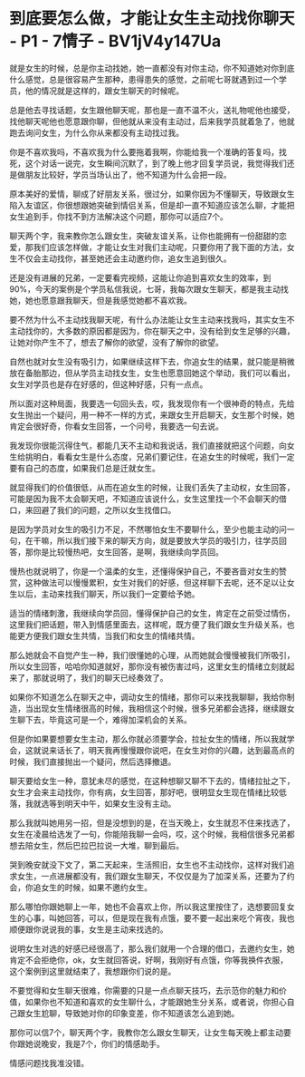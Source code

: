 # 到底要怎么做，才能让女生主动找你聊天 - P1 - 7情子 - BV1jV4y147Ua

就是女生的时候，总是你主动找她，她一直都没有对你主动，你不知道她对你到底什么感觉，总是很容易产生那种，患得患失的感觉，之前呢七哥就遇到过一个学员，他的情况就是这样的，跟女生聊天的时候呢。

总是他去寻找话题，女生跟他聊天呢，那也是一直不温不火，送礼物呢他也接受，找他聊天呢他也愿意跟你聊，但他就从来没有主动过，后来我学员就着急了，他就跑去询问女生，为什么你从来都没有主动找过我。

你是不喜欢我吗，不喜欢我为什么要拖着我啊，你能给我一个准确的答复吗，找死，这个对话一说完，女生瞬间沉默了，到了晚上他才回复学员说，我觉得我们还是做朋友比较好，学员当场认出了，他不知道为什么会把一段。

原本美好的爱情，聊成了好朋友关系，很过分，如果你因为不懂聊天，导致跟女生陷入友谊区，你很想跟她突破到情侣关系，但是却一直不知道应该怎么聊，才能把女生追到手，你找不到方法解决这个问题，那你可以适应7个。

聊天两个字，我来教你怎么跟女生，突破友谊关系，让你也能拥有一份甜甜的恋爱，那我们应该怎样做，才能让女生对我们主动呢，只要你用了我下面的方法，女生不仅会主动找你，甚至她还会主动邀约你，追女生追到很久。

还是没有进展的兄弟，一定要看完视频，这能让你追到喜欢女生的效率，到90%，今天的案例是个学员私信我说，七哥，我每次跟女生聊天，都是我主动找她，她也愿意跟我聊天，但是我感觉她都不喜欢我。

要不然为什么不主动找我聊天呢，有什么办法能让女生主动来找我吗，其实女生不主动找你的，大多数的原因都是因为，你在聊天之中，没有给到女生足够的兴趣，让她对你产生不了，想去了解你的欲望，没有了解你的欲望。

自然也就对女生没有吸引力，如果继续这样下去，你追女生的结果，就只能是稍微放在备胎那边，但从学员主动找女生，女生也愿意回她这个举动，我们可以看出，女生对学员也是存在好感的，但这种好感，只有一点点。

所以面对这种局面，我要选一句回头去，哎，我发现你有一个很神奇的特点，先给女生抛出一个疑问，用一种不一样的方式，来跟女生开启聊天，女生那个时候，她肯定会很好奇，你看女生回答，一个问号，我要选一句去说。

我发现你很能沉得住气，都能几天不主动和我说话，我们直接就把这个问题，向女生给挑明白，看看女生是什么态度，兄弟们要记住，在追女生的时候呢，我们一定要有自己的态度，如果我们总是迁就女生。

就显得我们的价值很低，从而在追女生的时候，让我们丢失了主动权，女生回答，可能是因为我不太会聊天吧，不知道应该说什么，女生这里找一个不会聊天的借口，来回避了我们的问题，之所以女生找借口。

是因为学员对女生的吸引力不足，不然哪怕女生不要聊什么，至少也能主动的问一句，在干嘛，所以我们接下来的聊天方向，就是要放大学员的吸引力，往学员回答，那你是比较慢热吧，女生回答，是啊，我继续向学员回。

慢热也就说明了，你是一个温柔的女生，还懂得保护自己，不要吝啬对女生的赞赏，这种做法可以慢慢累积，女生对我们的好感，但这样聊下去呢，还不足以让女生以后，主动来找我们聊天，所以我们一定要给予她。

适当的情绪刺激，我继续向学员回，懂得保护自己的女生，肯定在之前受过情伤，这里我们把话题，带入到情感里面去，这样呢，既方便了我们跟女生升级关系，也能更方便我们跟女生共情，当我们和女生的情绪共情。

那么她就会不自觉产生一种，我们很懂她的心理，从而她就会慢慢被我们所吸引，所以女生回答，哈哈你知道就好，那你没有被伤害过吗，这里女生的情绪立刻就起来了，那就说明了，我们的聊天已经奏效了。

如果你不知道怎么在聊天之中，调动女生的情绪，那你可以来找我聊聊，我给你制造，当出现女生情绪很高的时候，我相信这个时候，很多兄弟都会选择，继续跟女生聊下去，毕竟这可是一个，难得加深机会的关系。

但是你如果要想要女生主动，那么你就必须要学会，拉扯女生的情绪，所以我就学会，这就说来话长了，明天我再慢慢跟你说吧，在女生对你的兴趣，达到最高点的时候，我们直接抛出一个疑问，然后选择撤退。

聊天要给女生一种，意犹未尽的感觉，在这种想聊又聊不下去的，情绪拉扯之下，女生才会来主动找你，你有病，女生回答，那好吧，很明显女生现在情绪比较低落，我就选等到明天中午，如果女生没有主动。

那么我就叫她用另一招，但是没想到的是，在当天晚上，女生就忍不住来找选了，女生在凌晨给选发了一句，你能陪我聊一会吗，哎，这个时候，我相信很多兄弟都想去陪女生，然后巴拉巴拉说一大堆，聊到最后。

哭到晚安就没下文了，第二天起来，生活照旧，女生也不主动找你，这样对我们追求女生，一点进展都没有，我们跟女生聊天，不仅仅是为了加深关系，还要为了约会，你追女生的时候，如果不邀约女生。

那么哪怕你跟她聊上一年，她也不会喜欢上你，所以我这里按住了，选想要回复女生的心事，叫她回答，可以，但是现在我有点饿，要不要一起出来吃个宵夜，我也顺便跟你说说我的事，女生是主动来找选的。

说明女生对选的好感已经很高了，那么我们就用一个合理的借口，去邀约女生，她肯定不会拒绝你，ok，女生就回答说，好啊，我刚好有点饿，你等我换件衣服，这个案例到这里就结束了，我想跟你们说的是。

不要觉得和女生聊天很难，你需要的只是一点点聊天技巧，去示范你的魅力和价值，如果你也不知道和喜欢的女生聊什么，才能跟她生分关系，或者说，你担心自己跟女生尬聊，导致她对你的印象变差，你不知道该怎么追到她。

那你可以信7个，聊天两个字，我教你怎么跟女生聊天，让女生每天晚上都主动要你跟她说晚安，我是7个，你们的情感助手。

情感问题找我准没错。